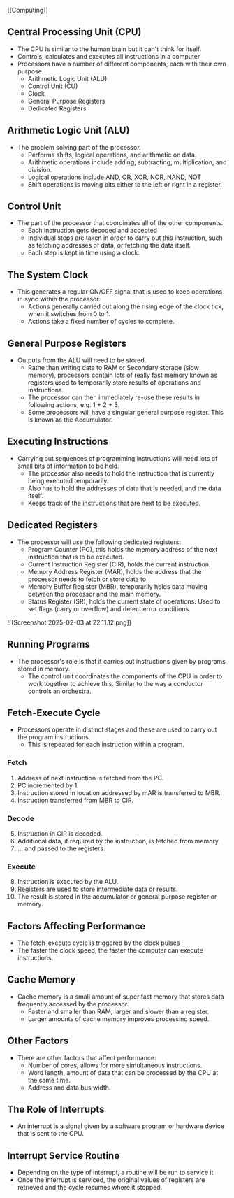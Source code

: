 [[Computing]]
## Central Processing Unit (CPU)
- The CPU is similar to the human brain but it can't think for itself. 
- Controls, calculates and executes all instructions in a computer
- Processors have a number of different components, each with their own purpose.
	- Arithmetic Logic Unit (ALU)
	- Control Unit (CU)
	- Clock
	- General Purpose Registers
	- Dedicated Registers
## Arithmetic Logic Unit (ALU)
- The problem solving part of the processor.
	- Performs shifts, logical operations, and arithmetic on data.
	- Arithmetic operations include adding, subtracting, multiplication, and division.
	- Logical operations include AND, OR, XOR, NOR, NAND, NOT
	- Shift operations is moving bits either to the left or right in a register.
## Control Unit
- The part of the processor that coordinates all of the other components.
	- Each instruction gets decoded and accepted
	- Individual steps are taken in order to carry out this instruction, such as fetching addresses of data, or fetching the data itself.
	- Each step is kept in time using a clock.
## The System Clock
- This generates a regular ON/OFF signal that is used to keep operations in sync within the processor.
	- Actions generally carried out along the rising edge of the clock tick, when it switches from 0 to 1.
	- Actions take a fixed number of cycles to complete.
## General Purpose Registers
- Outputs from the ALU will need to be stored.
	- Rathe than writing data to RAM or Secondary storage (slow memory), processors contain lots of really fast memory known as registers used to temporarily store results of operations and instructions.
	- The processor can then immediately re-use these results in following actions, e.g. 1 + 2 + 3.
	- Some processors will have a singular general purpose register. This is known as the Accumulator.
## Executing Instructions
- Carrying out sequences of programming instructions will need lots of small bits of information to be held.
	- The processor also needs to hold the instruction that is currently being executed temporarily.
	- Also has to hold the addresses of data that is needed, and the data itself.
	- Keeps track of the instructions that are next to be executed.
## Dedicated Registers
- The processor will use the following dedicated registers:
	- Program Counter (PC), this holds the memory address of the next instruction that is to be executed.
	- Current Instruction Register (CIR), holds the current instruction.
	- Memory Address Register (MAR), holds the address that the processor needs to fetch or store data to.
	- Memory Buffer Register (MBR), temporarily holds data moving between the processor and the main memory.
	- Status Register (SR), holds the current state of operations. Used to set flags (carry or overflow) and detect error conditions.

![[Screenshot 2025-02-03 at 22.11.12.png]]
## Running Programs
- The processor's role is that it carries out instructions given by programs stored in memory.
	- The control unit coordinates the components of the CPU in order to work together to achieve this. Similar to the way a conductor controls an orchestra.
## Fetch-Execute Cycle
- Processors operate in distinct stages and these are used to carry out the program instructions.
	- This is repeated for each instruction within a program.
### Fetch
1) Address of next instruction is fetched from the PC.
2) PC incremented by 1.
3) Instruction stored in location addressed by mAR is transferred to MBR.
4) Instruction transferred from MBR to CIR.
### Decode
5) Instruction in CIR is decoded.
6) Additional data, if required by the instruction, is fetched from memory
7) ... and passed to the registers.
### Execute
8) Instruction is executed by the ALU.
9) Registers are used to store intermediate data or results.
10) The result is stored in the accumulator or general purpose register or memory.
## Factors Affecting Performance
- The fetch-execute cycle is triggered by the clock pulses
- The faster the clock speed, the faster the computer can execute instructions.
## Cache Memory
- Cache memory is a small amount of super fast memory that stores data frequently accessed by the processor.
	- Faster and smaller than RAM, larger and slower than a register.
	- Larger amounts of cache memory improves processing speed.
## Other Factors
- There are other factors that affect performance:
	- Number of cores, allows for more simultaneous instructions.
	- Word length, amount of data that can be processed by the CPU at the same time.
	- Address and data bus width.
## The Role of Interrupts
- An interrupt is a signal given by a software program or hardware device that is sent to the CPU.
## Interrupt Service Routine
- Depending on the type of interrupt, a routine will be run to service it.
- Once the interrupt is serviced, the original values of registers are retrieved and the cycle resumes where it stopped.